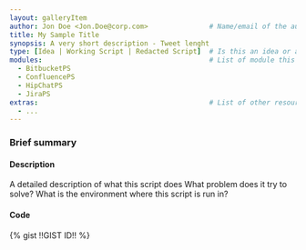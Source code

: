 ```yaml
---
layout: galleryItem
author: Jon Doe <Jon.Doe@corp.com>               # Name/email of the author
title: My Sample Title
synopsis: A very short description - Tweet lenght
type: [Idea | Working Script | Redacted Script]  # Is this an idea or a working script?
modules:                                         # List of module this entry uses
  - BitbucketPS
  - ConfluencePS
  - HipChatPS
  - JiraPS
extras:                                          # List of other resources/modules needed in script
  - ...
---
```


### Brief summary

#### Description
A detailed description of what this script does
What problem does it try to solve?
What is the environment where this script is run in?

#### Code
{% gist !!GIST ID!! %}
